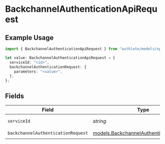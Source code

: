 # BackchannelAuthenticationApiRequest

## Example Usage

```typescript
import { BackchannelAuthenticationApiRequest } from "authlete/models/operations";

let value: BackchannelAuthenticationApiRequest = {
  serviceId: "<id>",
  backchannelAuthenticationRequest: {
    parameters: "<value>",
  },
};
```

## Fields

| Field                                                                                       | Type                                                                                        | Required                                                                                    | Description                                                                                 |
| ------------------------------------------------------------------------------------------- | ------------------------------------------------------------------------------------------- | ------------------------------------------------------------------------------------------- | ------------------------------------------------------------------------------------------- |
| `serviceId`                                                                                 | *string*                                                                                    | :heavy_check_mark:                                                                          | A service ID.                                                                               |
| `backchannelAuthenticationRequest`                                                          | [models.BackchannelAuthenticationRequest](../../models/backchannelauthenticationrequest.md) | :heavy_check_mark:                                                                          | N/A                                                                                         |